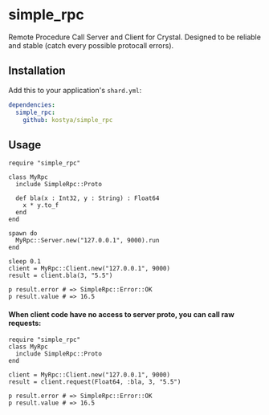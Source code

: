 # simple_rpc

Remote Procedure Call Server and Client for Crystal. Designed to be reliable and stable (catch every possible protocall errors).

## Installation

Add this to your application's `shard.yml`:

```yaml
dependencies:
  simple_rpc:
    github: kostya/simple_rpc
```

## Usage

```crystal
require "simple_rpc"

class MyRpc 
  include SimpleRpc::Proto

  def bla(x : Int32, y : String) : Float64
    x * y.to_f
  end
end

spawn do
  MyRpc::Server.new("127.0.0.1", 9000).run
end

sleep 0.1
client = MyRpc::Client.new("127.0.0.1", 9000)
result = client.bla(3, "5.5")

p result.error # => SimpleRpc::Error::OK
p result.value # => 16.5
```

#### When client code have no access to server proto, you can call raw requests:
```crystal
require "simple_rpc"
class MyRpc 
  include SimpleRpc::Proto
end

client = MyRpc::Client.new("127.0.0.1", 9000)
result = client.request(Float64, :bla, 3, "5.5")

p result.error # => SimpleRpc::Error::OK
p result.value # => 16.5
```

